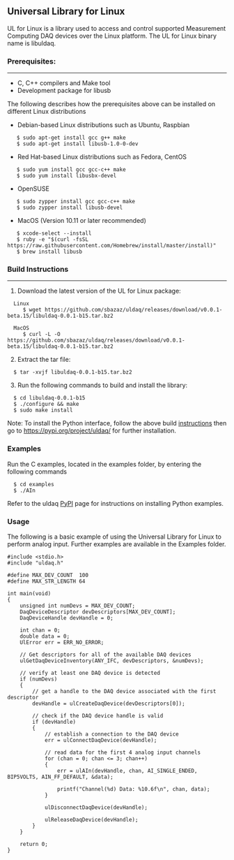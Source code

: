## Universal Library for Linux
UL for Linux is a library used to access and control supported Measurement Computing DAQ devices over the Linux platform. The UL for Linux binary name is libuldaq.
 
### Prerequisites:
---------------

  - C, C++ compilers and Make tool
  - Development package for libusb
  
  The following describes how the prerequisites above can be installed on different Linux distributions
  
  - Debian-based Linux distributions such as Ubuntu, Raspbian
  
  ```
     $ sudo apt-get install gcc g++ make
     $ sudo apt-get install libusb-1.0-0-dev
  ```
  - Red Hat-based Linux distributions such as Fedora, CentOS
  
  ```
     $ sudo yum install gcc gcc-c++ make
     $ sudo yum install libusbx-devel
  ```
     
  - OpenSUSE 
  
  ```
     $ sudo zypper install gcc gcc-c++ make
     $ sudo zypper install libusb-devel
  ```
  
  - MacOS (Version 10.11 or later recommended)
  
  ```
     $ xcode-select --install
     $ ruby -e "$(curl -fsSL https://raw.githubusercontent.com/Homebrew/install/master/install)"
     $ brew install libusb
  ```

### Build Instructions
---------------------

1. Download the latest version of the UL for Linux package:

```
  Linux
     $ wget https://github.com/sbazaz/uldaq/releases/download/v0.0.1-beta.15/libuldaq-0.0.1-b15.tar.bz2
  
  MacOS
     $ curl -L -O https://github.com/sbazaz/uldaq/releases/download/v0.0.1-beta.15/libuldaq-0.0.1-b15.tar.bz2
``` 
2. Extract the tar file:
 
```
  $ tar -xvjf libuldaq-0.0.1-b15.tar.bz2
```
  
3. Run the following commands to build and install the library:

```
  $ cd libuldaq-0.0.1-b15
  $ ./configure && make
  $ sudo make install
```

Note: To install the Python interface, follow the above build [instructions](#build-instructions) then go to https://pypi.org/project/uldaq/ for further installation.
  
### Examples
Run the C examples, located in the examples folder, by entering the following commands 

```
  $ cd examples
  $ ./AIn
```
Refer to the uldaq [PyPI](https://pypi.org/project/uldaq/) page for instructions on installing Python examples.

### Usage
The following is a basic example of using the Universal Library for Linux to perform analog input. Further examples are available in the Examples folder.
```
#include <stdio.h>
#include "uldaq.h"

#define MAX_DEV_COUNT  100
#define MAX_STR_LENGTH 64

int main(void)
{
	unsigned int numDevs = MAX_DEV_COUNT;
	DaqDeviceDescriptor devDescriptors[MAX_DEV_COUNT];
	DaqDeviceHandle devHandle = 0;

	int chan = 0;
	double data = 0;
	UlError err = ERR_NO_ERROR;

	// Get descriptors for all of the available DAQ devices
	ulGetDaqDeviceInventory(ANY_IFC, devDescriptors, &numDevs);
	
	// verify at least one DAQ device is detected
	if (numDevs)
	{
		// get a handle to the DAQ device associated with the first descriptor
		devHandle = ulCreateDaqDevice(devDescriptors[0]);

		// check if the DAQ device handle is valid
		if (devHandle)
		{
			// establish a connection to the DAQ device
			err = ulConnectDaqDevice(devHandle);

			// read data for the first 4 analog input channels
			for (chan = 0; chan <= 3; chan++)
			{
				err = ulAIn(devHandle, chan, AI_SINGLE_ENDED, BIP5VOLTS, AIN_FF_DEFAULT, &data);

				printf("Channel(%d) Data: %10.6f\n", chan, data);
			}

			ulDisconnectDaqDevice(devHandle);

			ulReleaseDaqDevice(devHandle);
		}
	}

	return 0;
}
```
